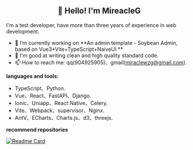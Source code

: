 <h2 align="center">👋 Hello! I'm MireacleG </h2>


I'm a test developer, have more than three years of experience in web development.

- 🔭 I’m currently working on **An admin template - Soybean Admin, based on Vue3+Vite+TypeScript+NaiveUI **
- 🌱 I'm good at writing clean and high quality standard code.
- 📫 How to reach me: qq(904925905)、gmail(miraclewzg@gmail.com).

**languages and tools:**  

- TypeScript、Python.
- Vue、React、FastAPI、Django.
- Ionic、Uniapp、React Native、Celery.
- Vite、Webpack、supervisor、Nginx.
- AntV、ECharts、Charts.js、d3、threejs.



**recommend repositories**

[![Readme Card](https://github-readme-stats.vercel.app/api/pin/?username=honghuangdc&repo=soybean-admin)](https://github.com/honghuangdc/soybean-admin)
